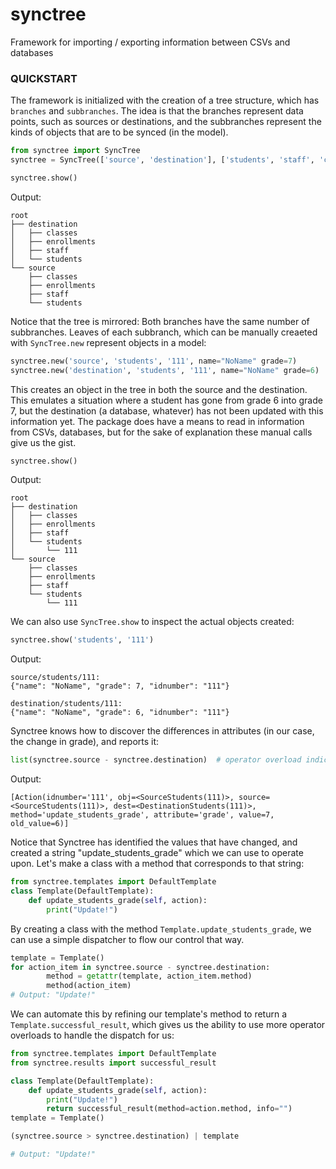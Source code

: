 # synctree
Framework for importing / exporting information between CSVs and databases

### QUICKSTART

The framework is initialized with the creation of a tree structure, which has `branches` and `subbranches`. The idea is that the branches represent data points, such as sources or destinations, and the subbranches represent the kinds of objects that are to be synced (in the model).

```python
from synctree import SyncTree
synctree = SyncTree(['source', 'destination'], ['students', 'staff', 'classes', 'enrollments'])

synctree.show()
```

Output:

```
root
├── destination
│   ├── classes
│   ├── enrollments
│   ├── staff
│   └── students
└── source
    ├── classes
    ├── enrollments
    ├── staff
    └── students
```

Notice that the tree is mirrored: Both branches have the same number of subbranches. Leaves of each subbranch, which can be manually creaeted with `SyncTree.new` represent objects in a model:

```python
synctree.new('source', 'students', '111', name="NoName" grade=7)
synctree.new('destination', 'students', '111', name="NoName" grade=6)
```

This creates an object in the tree in both the source and the destination. This emulates a situation where a student has gone from grade 6 into grade 7, but the destination (a database, whatever) has not been updated with this information yet. The package does have a means to read in information from CSVs, databases, but for the sake of explanation these manual calls give us the gist.

```python
synctree.show()
```

Output:

```
root
├── destination
│   ├── classes
│   ├── enrollments
│   ├── staff
│   └── students
│       └── 111
└── source
    ├── classes
    ├── enrollments
    ├── staff
    └── students
        └── 111
```

We can also use ```SyncTree.show``` to inspect the actual objects created:

```python
synctree.show('students', '111')
```

Output:

```
source/students/111:
{"name": "NoName", "grade": 7, "idnumber": "111"}

destination/students/111:
{"name": "NoName", "grade": 6, "idnumber": "111"}
```

Synctree knows how to discover the differences in attributes (in our case, the change in grade), and reports it:

```python
list(synctree.source - synctree.destination)  # operator overload indicates "find the difference"
```

Output:

```
[Action(idnumber='111', obj=<SourceStudents(111)>, source=<SourceStudents(111)>, dest=<DestinationStudents(111)>, method='update_students_grade', attribute='grade', value=7, old_value=6)]
```

Notice that Synctree has identified the values that have changed, and created a string "update_students_grade" which we can use to operate upon. Let's make a class with a method that corresponds to that string:

```python
from synctree.templates import DefaultTemplate
class Template(DefaultTemplate):
    def update_students_grade(self, action):
        print("Update!")
```

By creating a class with the method ```Template.update_students_grade```, we can use a simple dispatcher to flow our control that way.

```python
template = Template()
for action_item in synctree.source - synctree.destination:
        method = getattr(template, action_item.method)
        method(action_item)
# Output: "Update!"
```

We can automate this by refining our template's method to return a ```Template.successful_result```, which gives us the ability to use more operator overloads to handle the dispatch for us:

```python
from synctree.templates import DefaultTemplate
from synctree.results import successful_result

class Template(DefaultTemplate):
    def update_students_grade(self, action):
        print("Update!")
        return successful_result(method=action.method, info="")
template = Template()

(synctree.source > synctree.destination) | template

# Output: "Update!"
```
